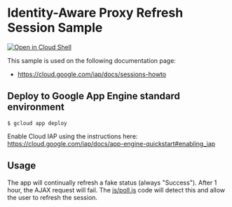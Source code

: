 # Identity-Aware Proxy Refresh Session Sample

[![Open in Cloud Shell][shell_img]][shell_link]

[shell_img]: http://gstatic.com/cloudssh/images/open-btn.png
[shell_link]: https://console.cloud.google.com/cloudshell/open?git_repo=https://github.com/GoogleCloudPlatform/python-docs-samples&page=editor&open_in_editor=appengine/standard/iap/README.md

This sample is used on the following documentation page:

* https://cloud.google.com/iap/docs/sessions-howto


## Deploy to Google App Engine standard environment

```shell
$ gcloud app deploy

```

Enable Cloud IAP using the instructions here:
https://cloud.google.com/iap/docs/app-engine-quickstart#enabling_iap

## Usage

The app will continually refresh a fake status (always "Success"). After 1 hour,
the AJAX request will fail. The [js/poll.js](js/poll.js) code will detect this
and allow the user to refresh the session.
